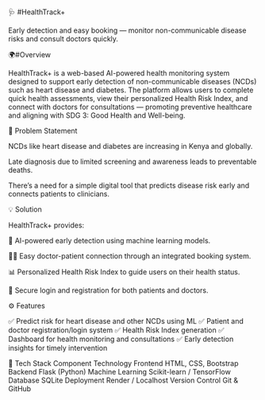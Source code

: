 🩺 #HealthTrack+

Early detection and easy booking — monitor non-communicable disease risks and consult doctors quickly.

🌍#Overview

HealthTrack+ is a web-based AI-powered health monitoring system designed to support early detection of non-communicable diseases (NCDs) such as heart disease and diabetes.
The platform allows users to complete quick health assessments, view their personalized Health Risk Index, and connect with doctors for consultations — promoting preventive healthcare and aligning with SDG 3: Good Health and Well-being.

🧩 Problem Statement

NCDs like heart disease and diabetes are increasing in Kenya and globally.

Late diagnosis due to limited screening and awareness leads to preventable deaths.

There’s a need for a simple digital tool that predicts disease risk early and connects patients to clinicians.

💡 Solution

HealthTrack+ provides:

🧠 AI-powered early detection using machine learning models.

👨‍⚕️ Easy doctor-patient connection through an integrated booking system.

📊 Personalized Health Risk Index to guide users on their health status.

🔐 Secure login and registration for both patients and doctors.

⚙️ Features

✅ Predict risk for heart disease and other NCDs using ML
✅ Patient and doctor registration/login system
✅ Health Risk Index generation
✅ Dashboard for health monitoring and consultations
✅ Early detection insights for timely intervention

🧠 Tech Stack
Component	Technology
Frontend	HTML, CSS, Bootstrap
Backend	Flask (Python)
Machine Learning	Scikit-learn / TensorFlow
Database	SQLite
Deployment	Render / Localhost
Version Control	Git & GitHub
